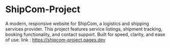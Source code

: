# ShipCom-Project
A modern, responsive website for ShipCom, a logistics and shipping services provider. This project features service listings, shipment tracking, booking functionality, and contact support. Built for speed, clarity, and ease of use.
link : https://shipcom-project.pages.dev
